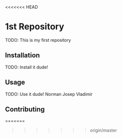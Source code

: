 <<<<<<< HEAD
# 1st Repository

TODO: This is my first repository

## Installation

TODO: Install it dude!

## Usage

TODO: Use it dude! Norman Josep Vladimir

## Contributing
=======
>>>>>>> origin/master
